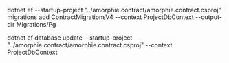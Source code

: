 

 dotnet ef --startup-project "../amorphie.contract/amorphie.contract.csproj" migrations add ContractMigrationsV4 --context ProjectDbContext --output-dir Migrations/Pg

 
dotnet ef database update --startup-project "../amorphie.contract/amorphie.contract.csproj"  --context ProjectDbContext

 
